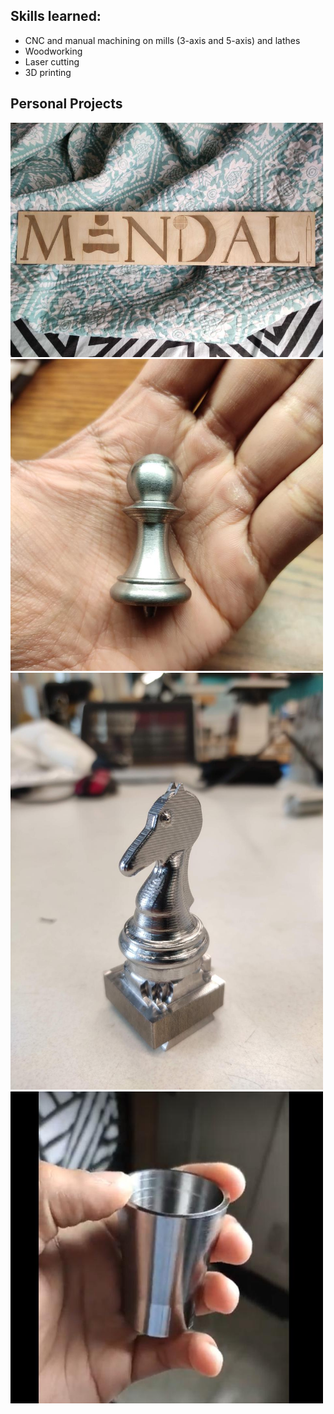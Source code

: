 ## Skills learned:
- CNC and manual machining on mills (3-axis and 5-axis) and lathes
- Woodworking
- Laser cutting
- 3D printing

## Personal Projects

<img src="assets\images\last_name.jpeg" title="Family name engraved on wood using laser cutter" width="500">
<img src="assets\images\pawn.jpeg" title="Pawn chess piece made on CNC lathe" width="500">
<img src="assets\images\knight.jpeg" title="Knight chess piece made on 5-axis CNC mill" width="500">
<img src="assets\images\shotglass.jpeg" title="Shotglass for a friend using CNC lathe" width="500">


